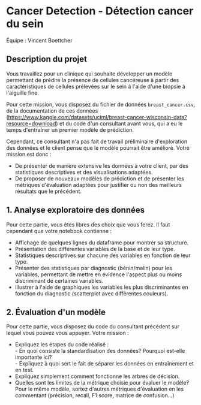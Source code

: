 # Cancer Detection -  Détection cancer du sein 

Équipe : Vincent Boettcher

## Description du projet

Vous travaillez pour un clinique qui souhaite développer un modèle permettant de prédire la présence de cellules cancéreuse à partir des caractéristiques de cellules prélevées sur le sein à l'aide d'une biopsie à l'aiguille fine.  

Pour cette mission, vous disposez du fichier de données `breast_cancer.csv`, de la documentation de ces données (https://www.kaggle.com/datasets/uciml/breast-cancer-wisconsin-data?resource=download) et du code d'un consultant avant vous, qui a eu le temps d'entraîner un premier modèle de prédiction.  

Cependant, ce consultant n'a pas fait de travail préliminaire d'exploration des données et le client pense que le modèle pourrait être amélioré. Votre mission est donc :  
- De présenter de manière extensive les données à votre client, par des statistiques descriptives et des visualisations adaptées.  
- De proposer de nouveaux modèles de prédiction et de présenter les métriques d'évaluation adaptées pour justifier ou non des meilleurs résultats que le précédent.

## 1.  Analyse exploratoire des données  

Pour cette partie, vous êtes libres des choix que vous ferez. Il faut cependant que votre notebook contienne :  
- Affichage de quelques lignes du dataframe pour montrer sa structure.  
- Présentation des différentes variables de la base et de leur type.  
- Statistiques descriptives sur chacune des variables en fonction de leur type.  
- Présenter des statistiques par diagnostic (bénin/malin) pour les variables, permettant de mettre en évidence l'aspect plus ou moins discriminant de certaines variables.  
- Illustrer à l'aide de graphiques les variables les plus discriminantes en fonction du diagnostic (scatterplot avec différentes couleurs).

## 2. Évaluation d'un modèle  

Pour cette partie, vous disposez du code du consultant précédent sur lequel vous pouvez vous appuyer. Votre mission :  
- Expliquez les étapes du code réalisé :  
        - En quoi consiste la standardisation des données? Pourquoi est-elle importante ici?   
        - Expliquez à quoi sert le fait de séparer les données en entraînement et en test.  
- Expliquez simplement comment fonctionne les arbres de décision.
- Quelles sont les limites de la métrique choisie pour évaluer le modèle? Pour le même modèle, sortez d'autres métriques d'évaluation en les commentant (précision, recall, F1 score, matrice de confusion...)
